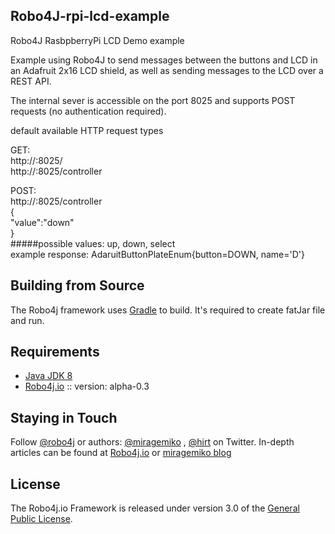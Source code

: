 ## Robo4J-rpi-lcd-example
Robo4J RasbpberryPi LCD Demo example

Example using Robo4J to send messages between the buttons and LCD in an Adafruit 2x16 LCD shield, as well as sending messages to the LCD over a REST API.

The internal sever is accessible on the port 8025 and supports POST requests (no authentication required).

default available HTTP request types

GET:<br>
http://<IP>:8025/<br>
http://<IP>:8025/controller<br>

POST:<br>
http://<IP>:8025/controller<br>
{<br> 
  "value":"down"<br>
}<br>
#####possible values: up, down, select <br>
example response: AdaruitButtonPlateEnum{button=DOWN, name='D'}

## Building from Source
The Robo4j framework uses [Gradle][] to build.
It's required to create fatJar file and run.

## Requirements
* [Java JDK 8][]
* [Robo4j.io][] :: version: alpha-0.3

## Staying in Touch
Follow [@robo4j][] or authors: [@miragemiko][] , [@hirt][]
on Twitter. In-depth articles can be found at [Robo4j.io][] or [miragemiko blog][]

## License
The Robo4j.io Framework is released under version 3.0 of the [General Public License][].

[Robo4j.io]: http://www.robo4j.io
[miragemiko blog]: http://www.miroslavkopecky.com
[General Public License]: http://www.gnu.org/licenses/gpl-3.0-standalone.html0
[@robo4j]: https://twitter.com/robo4j
[@miragemiko]: https://twitter.com/miragemiko
[@hirt]: https://twitter.com/hirt
[Gradle]: http://gradle.org
[Java JDK 8]: http://www.oracle.com/technetwork/java/javase/downloads
[Git]: http://help.github.com/set-up-git-redirect
[Robo4j documentation]: http://www.robo4j.io/p/documentation.html
